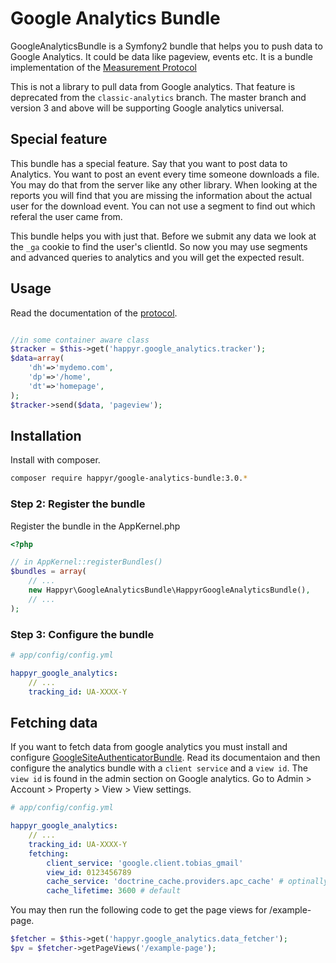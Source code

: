 Google Analytics Bundle
=======================

GoogleAnalyticsBundle is a Symfony2 bundle that helps you to push data to Google Analytics.
It could be data like pageview, events etc. It is a bundle implementation of
the [Measurement Protocol][devguide]

This is not a library to pull data from Google analytics. That feature is deprecated from the `classic-analytics` branch.
The master branch and version 3 and above will be supporting Google analytics universal.

## Special feature

This bundle has a special feature. Say that you want to post data to Analytics. You want to post an event every time someone downloads a file. You may do that from the server like any other library. When looking at the reports you will find that you are missing the information about the actual user for the download event. You can not use a segment to find out which referal the user came from. 

This bundle helps you with just that. Before we submit any data we look at the `_ga` cookie to find the user's clientId. So now you may use segments and advanced queries to analytics and you will get the expected result. 

## Usage

Read the documentation of the [protocol][devguide].

``` php

//in some container aware class
$tracker = $this->get('happyr.google_analytics.tracker');
$data=array(
    'dh'=>'mydemo.com',
    'dp'=>'/home',
    'dt'=>'homepage',
);
$tracker->send($data, 'pageview');

```

## Installation

Install with composer.


``` bash
composer require happyr/google-analytics-bundle:3.0.*
```

### Step 2: Register the bundle

Register the bundle in the AppKernel.php

```php
<?php

// in AppKernel::registerBundles()
$bundles = array(
    // ...
    new Happyr\GoogleAnalyticsBundle\HappyrGoogleAnalyticsBundle(),
    // ...
);
```

### Step 3: Configure the bundle

``` yaml
# app/config/config.yml

happyr_google_analytics:
    // ...
    tracking_id: UA-XXXX-Y
```

## Fetching data

If you want to fetch data from google analytics you must install and configure [GoogleSiteAuthenticatorBundle][siteAuth]. Read its documentaion and then configure the analytics bundle with a `client service` and a `view id`. The `view id` is found in the admin section on Google analytics. Go to Admin > Account > Property > View > View settings. 

``` yaml
# app/config/config.yml

happyr_google_analytics:
    // ...
    tracking_id: UA-XXXX-Y
    fetching:
        client_service: 'google.client.tobias_gmail'
        view_id: 0123456789
        cache_service: 'doctrine_cache.providers.apc_cache' # optinally a cache service
        cache_lifetime: 3600 # default
```

You may then run the following code to get the page views for /example-page.

``` php
$fetcher = $this->get('happyr.google_analytics.data_fetcher');
$pv = $fetcher->getPageViews('/example-page');
```


[devguide]: https://developers.google.com/analytics/devguides/collection/protocol/v1/devguide
[siteAuth]: https://github.com/Happyr/GoogleSiteAuthenticatorBundle
